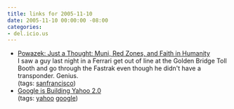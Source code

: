 ```yaml
---
title: links for 2005-11-10
date: 2005-11-10 00:00:00 -08:00
categories:
- del.icio.us
---
```


<ul class="delicious">
	<li>
		<div class="delicious-link"><a href="http://www.powazek.com/2005/11/000547.html">Powazek: Just a Thought: Muni, Red Zones, and Faith in Humanity</a></div>
		<div class="delicious-extended">I saw a guy last night in a Ferrari get out of line at the Golden Bridge Toll Booth and go through the Fastrak even though he didn't have a transponder. Genius.</div>
		<div class="delicious-tags">(tags: <a href="http://del.icio.us/torrez/sanfrancisco">sanfrancisco</a>)</div>
	</li>
	<li>
		<div class="delicious-link"><a href="http://jeremy.zawodny.com/blog/archives/005656.html">Google is Building Yahoo 2.0</a></div>
		<div class="delicious-tags">(tags: <a href="http://del.icio.us/torrez/yahoo">yahoo</a> <a href="http://del.icio.us/torrez/google">google</a>)</div>
	</li>
</ul>
